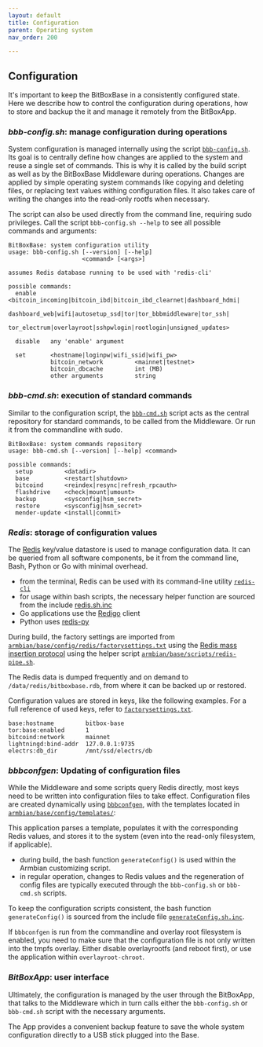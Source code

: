 ```yaml
---
layout: default
title: Configuration
parent: Operating system
nav_order: 200

---
```

## Configuration

It's important to keep the BitBoxBase in a consistently configured state.
Here we describe how to control the configuration during operations, how to store and backup the it and manage it remotely from the BitBoxApp.

### *bbb-config.sh*: manage configuration during operations

System configuration is managed internally using the script [`bbb-config.sh`](https://github.com/digitalbitbox/bitbox-base/blob/master/armbian/base/scripts/bbb-config.sh).
Its goal is to centrally define how changes are applied to the system and reuse a single set of commands.
This is why it is called by the build script as well as by the BitBoxBase Middleware during operations.
Changes are applied by simple operating system commands like copying and deleting files, or replacing text values withing configuration files.
It also takes care of writing the changes into the read-only rootfs when necessary.

The script can also be used directly from the command line, requiring sudo privileges. Call the script `bbb-config.sh --help` to see all possible commands and arguments:

```
BitBoxBase: system configuration utility
usage: bbb-config.sh [--version] [--help]
                     <command> [<args>]

assumes Redis database running to be used with 'redis-cli'

possible commands:
  enable    <bitcoin_incoming|bitcoin_ibd|bitcoin_ibd_clearnet|dashboard_hdmi|
             dashboard_web|wifi|autosetup_ssd|tor|tor_bbbmiddleware|tor_ssh|
             tor_electrum|overlayroot|sshpwlogin|rootlogin|unsigned_updates>

  disable   any 'enable' argument

  set       <hostname|loginpw|wifi_ssid|wifi_pw>
            bitcoin_network         <mainnet|testnet>
            bitcoin_dbcache         int (MB)
            other arguments         string
```

### *bbb-cmd.sh*: execution of standard commands

Similar to the configuration script, the [`bbb-cmd.sh`](https://github.com/digitalbitbox/bitbox-base/blob/master/armbian/base/scripts/bbb-cmd.sh) script acts as the central repository for standard commands, to be called from the Middleware. Or run it from the commandline with sudo.

```
BitBoxBase: system commands repository
usage: bbb-cmd.sh [--version] [--help] <command>

possible commands:
  setup         <datadir>
  base          <restart|shutdown>
  bitcoind      <reindex|resync|refresh_rpcauth>
  flashdrive    <check|mount|umount>
  backup        <sysconfig|hsm_secret>
  restore       <sysconfig|hsm_secret>
  mender-update <install|commit>
```

### *Redis*: storage of configuration values

The [Redis](https://redis.io/) key/value datastore is used to manage configuration data.
It can be queried from all software components, be it from the command line, Bash, Python or Go with minimal overhead.

* from the terminal, Redis can be used with its command-line utility [`redis-cli`](https://redis.io/topics/rediscli)
* for usage within bash scripts, the necessary helper function are sourced from the include [redis.sh.inc](https://github.com/digitalbitbox/bitbox-base/blob/master/armbian/base/scripts/include/redis.sh.inc)
* Go applications use the [Redigo](https://github.com/gomodule/redigo) client
* Python uses [redis-py](https://github.com/andymccurdy/redis-py)

During build, the factory settings are imported from [`armbian/base/config/redis/factorysettings.txt`](https://github.com/digitalbitbox/bitbox-base/blob/master/armbian/base/config/redis/factorysettings.txt) using the [Redis mass insertion protocol](https://redis.io/topics/mass-insert) using the helper script [`armbian/base/scripts/redis-pipe.sh`](https://github.com/digitalbitbox/bitbox-base/blob/master/armbian/base/scripts/redis-pipe.sh).

The Redis data is dumped frequently and on demand to `/data/redis/bitboxbase.rdb`, from where it can be backed up or restored.

Configuration values are stored in keys, like the following examples. For a full reference of used keys, refer to [`factorysettings.txt`](https://github.com/digitalbitbox/bitbox-base/blob/master/armbian/base/config/redis/factorysettings.txt).

```
base:hostname         bitbox-base
tor:base:enabled      1
bitcoind:network      mainnet
lightningd:bind-addr  127.0.0.1:9735
electrs:db_dir        /mnt/ssd/electrs/db
```

### *bbbconfgen*: Updating of configuration files

While the Middleware and some scripts query Redis directly, most keys need to be written into configuration files to take effect.
Configuration files are created dynamically using [`bbbconfgen`](https://github.com/digitalbitbox/bitbox-base/tree/master/tools/bbbconfgen), with the templates located in [`armbian/base/config/templates/`](https://github.com/digitalbitbox/bitbox-base/tree/master/armbian/base/config/templates):

This application parses a template, populates it with the corresponding Redis values, and stores it to the system (even into the read-only filesystem, if applicable).

* during build, the bash function `generateConfig()` is used within the Armbian customizing script.
* in regular operation, changes to Redis values and the regeneration of config files are typically executed through the `bbb-config.sh` or `bbb-cmd.sh` scripts.

To keep the configuration scripts consistent, the bash function `generateConfig()` is sourced from the include file [`generateConfig.sh.inc`](https://github.com/digitalbitbox/bitbox-base/blob/master/armbian/base/scripts/include/generateConfig.sh.inc).

If `bbbconfgen` is run from the commandline and overlay root filesystem is enabled, you need to make sure that the configuration file is not only written into the tmpfs overlay. Either disable overlayrootfs (and reboot first), or use the application within `overlayroot-chroot`.

### *BitBoxApp*: user interface

Ultimately, the configuration is managed by the user through the BitBoxApp, that talks to the Middleware which in turn calls either the `bbb-config.sh` or `bbb-cmd.sh` script with the necessary arguments.

The App provides a convenient backup feature to save the whole system configuration directly to a USB stick plugged into the Base.
